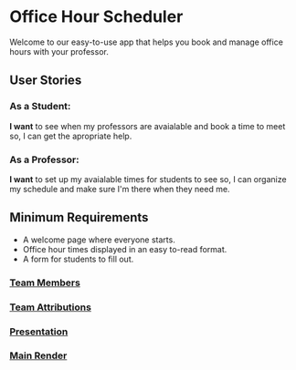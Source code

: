 
# Office Hour Scheduler
Welcome to our easy-to-use app that helps you book and manage office hours with your professor.

## User Stories
### As a Student:
**I want** to see when my professors are avaialable and book a time to meet so, I can get the apropriate help.

### As a Professor:
**I want** to set up my avaialable times for students to see so, I can organize my schedule and make sure I'm there when they need me.

## Minimum Requirements

- A welcome page where everyone starts.
- Office hour times displayed in an easy to-read format.
- A form for students to fill out.

### [Team Members](https://github.com/LoganBeckman21/congenial-barnacle-Group4/wiki/Team-Attributions)
### [Team Attributions](https://github.com/LoganBeckman21/congenial-barnacle-Group4/wiki/Team-Attributions)
### [Presentation](https://docs.google.com/presentation/d/1DFXf4ar-lnmmlyY_o5VJ-RXmk9oBGiQjnLiZAusLrxA/edit?usp=sharing)
### [Main Render](https://congenial-barnacle-group4-1.onrender.com/index)

